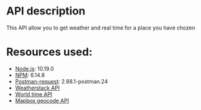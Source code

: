 # API description
This API allow you to get weather and real time for a place you have chozen

# Resources used:
* [Node.js](https://nodejs.org/en/): 10.19.0
* [NPM](https://www.npmjs.com/): 6.14.8
* [Postman-request](https://www.npmjs.com/package/postman-request): 2.88.1-postman.24
* [Weatherstack API](https://weatherstack.com/)
* [World time API](https://worldtimeapi.org/)
* [Mapbox geocode API](https://docs.mapbox.com/api/search/#geocoding)

#
